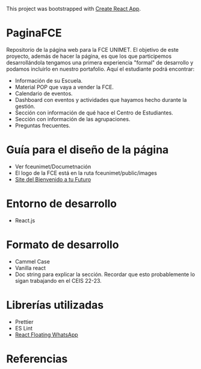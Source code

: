 This project was bootstrapped with [Create React App](https://github.com/facebook/create-react-app).

# PaginaFCE

Repositorio de la página web para la FCE UNIMET. El objetivo de este proyecto, además de hacer la página, es que los que participemos desarrollándola tengamos una primera experiencia "formal" de desarrollo y podamos incluirlo en nuestro portafolio. Aquí el estudiante podrá encontrar:

- Información de su Escuela.
- Material POP que vaya a vender la FCE.
- Calendario de eventos.
- Dashboard con eventos y actividades que hayamos hecho durante la gestión.
- Sección con información de qué hace el Centro de Estudiantes.
- Sección con información de las agrupaciones.
- Preguntas frecuentes.

# Guía para el diseño de la página

- Ver fceunimet/Documetnación
- El logo de la FCE está en la ruta fceunimet/public/images
- [Site del Bienvenido a tu Futuro](https://sites.google.com/d/1-ai29pWSl4iFVa6XhHkIjf5YuAVz9AB_/p/1hrDUk3KXCKxkhVbAmBbQz-2OBkFIYZQo/edit) 

# Entorno de desarrollo
- React.js

# Formato de desarrollo
- Cammel Case
- Vanilla react
- Doc string para explicar la sección. Recordar que esto probablemente lo sigan trabajando en el CEIS 22-23.

# Librerías utilizadas
- Prettier
- ES Lint
- [React Floating WhatsApp](https://www.npmjs.com/package/react-floating-whatsapp) 

# Referencias
